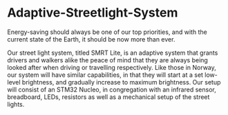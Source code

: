 # Adaptive-Streetlight-System
Energy-saving should always be one of our top priorities, and with the current state of the Earth, it should be now more than ever. 

Our street light system, titled SMRT Lite, is an adaptive system that grants drivers and walkers alike the peace of mind that they are 
always being looked after when driving or travelling respectively. Like those in Norway, our system will have similar capabilities, 
in that they will start at a set low-level brightness, and gradually increase to maximum brightness. Our setup will consist of an 
STM32 Nucleo, in congregation with an infrared sensor, breadboard, LEDs, resistors as well as a mechanical setup of the street lights.
